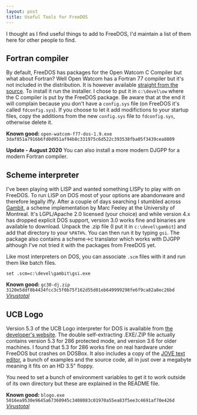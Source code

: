 ```yaml
---
layout: post
title: Useful Tools for FreeDOS
---
```


I thought as I find useful things to add to FreeDOS, I'd maintain a list of them here for other people to find.

## Fortran compiler

By default, FreeDOS has packages for the Open Watcom C Compiler but what about Fortran?  Well Open Watcom has a Fortran 77 compiler but it's not included in the distribution.  It is however available [straight from the source](http://www.openwatcom.org/download.php).  To install it run the installer. I chose to put it in `c:\devel\ow` where the C compiler is put by the FreeDOS package.  Be aware that at the end it will complain because you don't have a `config.sys` file (on FreeDOS it's called `fdconfig.sys`).  If you choose to let it add modifictions to your startup files, copy the additions from the new `config.sys` file to `fdconfig.sys`, otherwise delete it.

**Known good:** `open-watcom-f77-dos-1.9.exe` `3daf851a7916b6fd0d951af94b8c331975c6d522c393538fba05f3439cea8809`

**Update - August 2020** You can also install a more modern DJGPP for a modern Fortran compiler.

## Scheme interpreter

I've been playing with LISP and wanted something LISPy to play with on FreeDOS.  To run LISP on DOS most of your options are abandonware and therefore legally iffy.  After a couple of days searching I stumbled across [Gambit](http://gambitscheme.org/wiki/index.php/Main_Page), a scheme implementation by Marc Feeley at the University of Montreal.  It's LGPL/Apache 2.0 licensed (your choice) and while version 4.x has dropped explicit DOS support, version 3.0 works fine and binaries are available to download.  Unpack the .zip file (I put it in `c:\devel\gambit`) and add that directory to your `%PATH%`.  You can then run it by typing `gsi`. The package also contains a scheme->c translator which works with DJGPP although I've not tried it with the packages from FreeDOS yet.

Like most interpreters on DOS, you can associate `.scm` files with it and run them like batch files.

```
set .scm=c:\devel\gambit\gsi.exe
```

**Known good:** `gc30-dj.zip 3120e5ddf8b4434fcc3c5f0b75f162d55d01eb649999298fe6f9ca82a8ec26bd` *[Virustotal](https://www.virustotal.com/en/file/3120e5ddf8b4434fcc3c5f0b75f162d55d01eb649999298fe6f9ca82a8ec26bd/analysis/1501671659/)*

## UCB Logo

Version 5.3 of the UCB Logo interpreter for DOS is available from [the developer's website](https://people.eecs.berkeley.edu/~bh/logo.html).  The double self-extracting .EXE/.ZIP file actually contains version 5.3 for 286 protected mode, and version 3.6 for older machines.  I found that 5.3 for 286 works fine on real hardware under FreeDOS but crashes on DOSBox.  It also includes a copy of the [JOVE text editor](https://en.wikipedia.org/wiki/JOVE), a bunch of examples and the source code, all in just over a megabyte meaning it fits on an HD 3.5" floppy.

You need to set a bunch of environment variables to get it to work outside of its own directory but these are explained in the README file.

**Known good:** `blogo.exe 5016ea9530e9645a67360945c3408083c01970a55ea83f5ee3c4691af70e426d` *[Virustotal](https://www.virustotal.com/#/file/5016ea9530e9645a67360945c3408083c01970a55ea83f5ee3c4691af70e426d/detection)*

